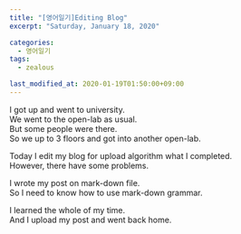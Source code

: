 ```yaml
---
title: "[영어일기]Editing Blog"
excerpt: "Saturday, January 18, 2020"

categories:
  - 영어일기
tags:
  - zealous

last_modified_at: 2020-01-19T01:50:00+09:00
---
```

I got up and went to university.  
We went to the open-lab as usual.  
But some people were there.  
So we up to 3 floors and got into another open-lab.  

Today I edit my blog for upload algorithm what I completed.  
However, there have some problems.  

I wrote my post on mark-down file.  
So I need to know how to use mark-down grammar.  

I learned the whole of my time.  
And I upload my post and went back home.  


